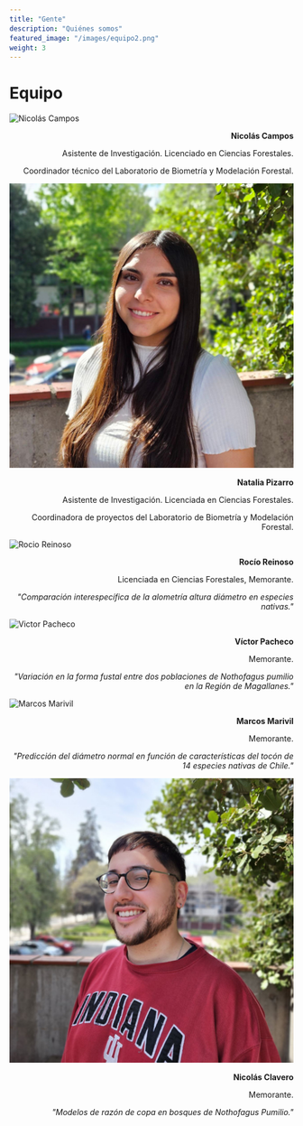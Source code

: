 ```yaml
---
title: "Gente"
description: "Quiénes somos"
featured_image: "/images/equipo2.png"
weight: 3
---
```


<!-- **Statement acá:** Vestibulum convallis, lorem a tempus semper, dui dui euismod elit, vitae placerat urna tortor vitae lacus. -->

# Equipo

<div class="equipo">

![Nicolás Campos](./img/nico.jpg)

<div style="text-align: right;">

**Nicolás Campos**

Asistente de Investigación. Licenciado en Ciencias Forestales.

Coordinador técnico del Laboratorio de Biometría y Modelación Forestal.

</div>

![Natalia Pizarro](./img/natalia2.jpg)

<div style="text-align: right;">

**Natalia Pizarro**

Asistente de Investigación. Licenciada en Ciencias Forestales.

Coordinadora de proyectos del Laboratorio de Biometría y Modelación Forestal.

</div>


![Rocio Reinoso](./img/rocio.jpg)

<div style="text-align: right;">

**Rocío Reinoso**

Licenciada en Ciencias Forestales, Memorante.

<i>"Comparación interespecífica de la alometría altura diámetro en especies nativas."</i>

</div>

![Victor Pacheco](./img/victor.jpg)

<div style="text-align: right;">

**Víctor Pacheco**

Memorante.

<i>"Variación en la forma fustal entre dos poblaciones de _Nothofagus pumilio_ en la Región de Magallanes."</i>

</div>

![Marcos Marivil](./img/marcos.jpg)

<div style="text-align: right;">

**Marcos Marivil**

Memorante.

<i>"Predicción del diámetro normal en función de características del tocón de 14 especies nativas de Chile."</i>

</div>

![Nicolás Clavero](./img/nico_clavero.jpg)

<div style="text-align: right;">

**Nicolás Clavero**

Memorante.

<i>"Modelos de razón de copa en bosques de Nothofagus Pumilio."</i>

</div>

</div>
